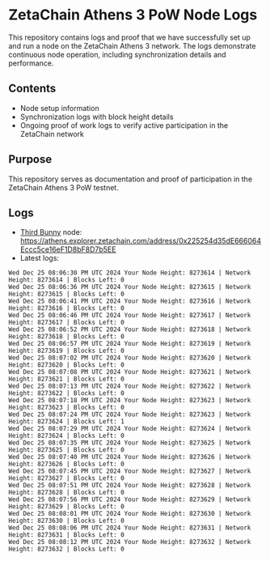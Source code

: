 # ZetaChain Athens 3 PoW Node Logs
This repository contains logs and proof that we have successfully set up and run a node on the ZetaChain Athens 3 network. The logs demonstrate continuous node operation, including synchronization details and performance.

## Contents
- Node setup information
- Synchronization logs with block height details
- Ongoing proof of work logs to verify active participation in the ZetaChain network

## Purpose
This repository serves as documentation and proof of participation in the ZetaChain Athens 3 PoW testnet.

## Logs

- [Third Bunny](https://thirdbunny.xyz/) node: https://athens.explorer.zetachain.com/address/0x225254d35dE666064Eccc5ce16eF1D8bF8D7b5EE
- Latest logs:
```
Wed Dec 25 08:06:30 PM UTC 2024 Your Node Height: 8273614 | Network Height: 8273614 | Blocks Left: 0
Wed Dec 25 08:06:36 PM UTC 2024 Your Node Height: 8273615 | Network Height: 8273615 | Blocks Left: 0
Wed Dec 25 08:06:41 PM UTC 2024 Your Node Height: 8273616 | Network Height: 8273616 | Blocks Left: 0
Wed Dec 25 08:06:46 PM UTC 2024 Your Node Height: 8273617 | Network Height: 8273617 | Blocks Left: 0
Wed Dec 25 08:06:52 PM UTC 2024 Your Node Height: 8273618 | Network Height: 8273618 | Blocks Left: 0
Wed Dec 25 08:06:57 PM UTC 2024 Your Node Height: 8273619 | Network Height: 8273619 | Blocks Left: 0
Wed Dec 25 08:07:02 PM UTC 2024 Your Node Height: 8273620 | Network Height: 8273620 | Blocks Left: 0
Wed Dec 25 08:07:08 PM UTC 2024 Your Node Height: 8273621 | Network Height: 8273621 | Blocks Left: 0
Wed Dec 25 08:07:13 PM UTC 2024 Your Node Height: 8273622 | Network Height: 8273622 | Blocks Left: 0
Wed Dec 25 08:07:18 PM UTC 2024 Your Node Height: 8273623 | Network Height: 8273623 | Blocks Left: 0
Wed Dec 25 08:07:24 PM UTC 2024 Your Node Height: 8273623 | Network Height: 8273624 | Blocks Left: 1
Wed Dec 25 08:07:29 PM UTC 2024 Your Node Height: 8273624 | Network Height: 8273624 | Blocks Left: 0
Wed Dec 25 08:07:35 PM UTC 2024 Your Node Height: 8273625 | Network Height: 8273625 | Blocks Left: 0
Wed Dec 25 08:07:40 PM UTC 2024 Your Node Height: 8273626 | Network Height: 8273626 | Blocks Left: 0
Wed Dec 25 08:07:45 PM UTC 2024 Your Node Height: 8273627 | Network Height: 8273627 | Blocks Left: 0
Wed Dec 25 08:07:51 PM UTC 2024 Your Node Height: 8273628 | Network Height: 8273628 | Blocks Left: 0
Wed Dec 25 08:07:56 PM UTC 2024 Your Node Height: 8273629 | Network Height: 8273629 | Blocks Left: 0
Wed Dec 25 08:08:01 PM UTC 2024 Your Node Height: 8273630 | Network Height: 8273630 | Blocks Left: 0
Wed Dec 25 08:08:06 PM UTC 2024 Your Node Height: 8273631 | Network Height: 8273631 | Blocks Left: 0
Wed Dec 25 08:08:12 PM UTC 2024 Your Node Height: 8273632 | Network Height: 8273632 | Blocks Left: 0
```
